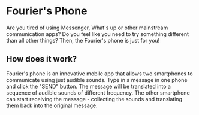 # Fourier's Phone

Are you tired of using Messenger, What's up or other mainstream communication apps?
Do you feel like you need to try something different than all other things?
Then, the Fourier's phone is just for you!

## How does it work?
Fourier's phone is an innovative mobile app that allows two smartphones to communicate
using just audible sounds. Type in a message in one phone and click the "SEND" button.
The message will be translated into a sequence of audible sounds of different frequency.
The other smartphone can start receiving the message - collecting the sounds and translating
them back into the original message.
